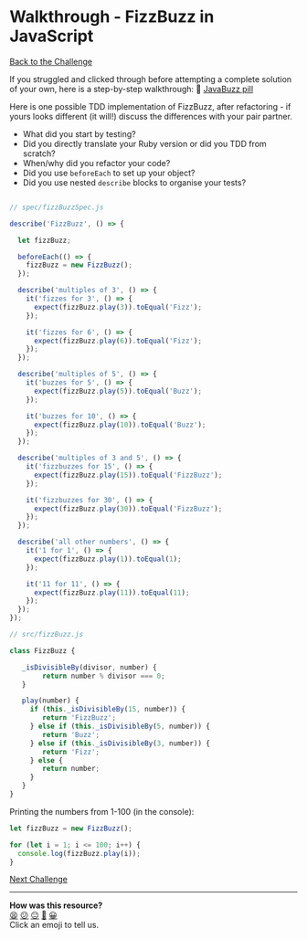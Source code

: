 # Walkthrough - FizzBuzz in JavaScript

[Back to the Challenge](../fizzbuzz_in_javascript.md)

If you struggled and clicked through before attempting a complete solution of your own, here is a step-by-step walkthrough: :pill: [JavaBuzz pill](/pills/javascript&JasminePill.md)

Here is one possible TDD implementation of FizzBuzz, after refactoring - if yours looks different (it will!) discuss the differences with your pair partner.

- What did you start by testing?
- Did you directly translate your Ruby version or did you TDD from scratch?
- When/why did you refactor your code?
- Did you use `beforeEach` to set up your object?
- Did you use nested `describe` blocks to organise your tests?

```javascript

// spec/fizzBuzzSpec.js

describe('FizzBuzz', () => {

  let fizzBuzz;

  beforeEach(() => {
    fizzBuzz = new FizzBuzz();
  });

  describe('multiples of 3', () => {
    it('fizzes for 3', () => {
      expect(fizzBuzz.play(3)).toEqual('Fizz');
    });

    it('fizzes for 6', () => {
      expect(fizzBuzz.play(6)).toEqual('Fizz');
    });
  });

  describe('multiples of 5', () => {
    it('buzzes for 5', () => {
      expect(fizzBuzz.play(5)).toEqual('Buzz');
    });

    it('buzzes for 10', () => {
      expect(fizzBuzz.play(10)).toEqual('Buzz');
    });
  });

  describe('multiples of 3 and 5', () => {
    it('fizzbuzzes for 15', () => {
      expect(fizzBuzz.play(15)).toEqual('FizzBuzz');
    });

    it('fizzbuzzes for 30', () => {
      expect(fizzBuzz.play(30)).toEqual('FizzBuzz');
    });
  });

  describe('all other numbers', () => {
    it('1 for 1', () => {
      expect(fizzBuzz.play(1)).toEqual(1);
    });

    it('11 for 11', () => {
      expect(fizzBuzz.play(11)).toEqual(11);
    });
  });
});

// src/fizzBuzz.js

class FizzBuzz {

   _isDivisibleBy(divisor, number) {
        return number % divisor === 0;
   }

   play(number) {
     if (this._isDivisibleBy(15, number)) {
        return 'FizzBuzz';
     } else if (this._isDivisibleBy(5, number)) {
        return 'Buzz';
     } else if (this._isDivisibleBy(3, number)) {
        return 'Fizz';
     } else {
        return number;
     }
   }
}


```

Printing the numbers from 1-100 (in the console):

```javascript
let fizzBuzz = new FizzBuzz();

for (let i = 1; i <= 100; i++) {
  console.log(fizzBuzz.play(i));
}
```

[Next Challenge](../airport_challenge_js.md)

<!-- BEGIN GENERATED SECTION DO NOT EDIT -->

---

**How was this resource?**  
[😫](https://airtable.com/shrUJ3t7KLMqVRFKR?prefill_Repository=makersacademy/course&prefill_File=thermostat_es6/walkthroughs/fizzbuzz_in_javascript.md&prefill_Sentiment=😫) [😕](https://airtable.com/shrUJ3t7KLMqVRFKR?prefill_Repository=makersacademy/course&prefill_File=thermostat_es6/walkthroughs/fizzbuzz_in_javascript.md&prefill_Sentiment=😕) [😐](https://airtable.com/shrUJ3t7KLMqVRFKR?prefill_Repository=makersacademy/course&prefill_File=thermostat_es6/walkthroughs/fizzbuzz_in_javascript.md&prefill_Sentiment=😐) [🙂](https://airtable.com/shrUJ3t7KLMqVRFKR?prefill_Repository=makersacademy/course&prefill_File=thermostat_es6/walkthroughs/fizzbuzz_in_javascript.md&prefill_Sentiment=🙂) [😀](https://airtable.com/shrUJ3t7KLMqVRFKR?prefill_Repository=makersacademy/course&prefill_File=thermostat_es6/walkthroughs/fizzbuzz_in_javascript.md&prefill_Sentiment=😀)  
Click an emoji to tell us.

<!-- END GENERATED SECTION DO NOT EDIT -->
